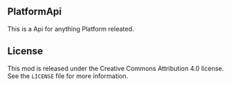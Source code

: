 ## PlatformApi
This is a Api for anything Platform releated.



## License
This mod is released under the Creative Commons Attribution 4.0 license. See the `LICENSE` file for more information.
